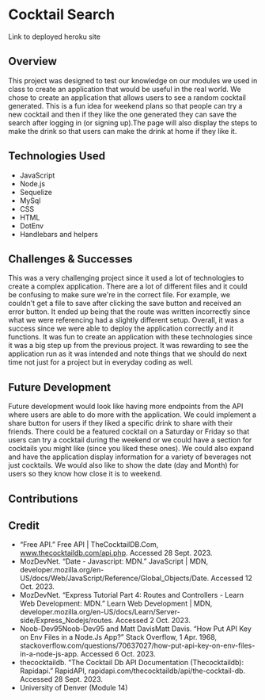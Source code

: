 # Cocktail Search
Link to deployed heroku site
## Overview
This project was designed to test our knowledge on our modules we used in class to create an application that would be useful in the real world. We chose to create an application that allows users to see a random cocktail generated. This is a fun idea for weekend plans so that people can try a new cocktail and then if they like the one generated they can save the search after logging in (or signing up).The page will also display the steps to make the drink so that users can make the drink at home if they like it. 
## Technologies Used 
- JavaScript
- Node.js
- Sequelize
- MySql
- CSS
- HTML
- DotEnv
- Handlebars and helpers
## Challenges & Successes
This was a very challenging project since it used a lot of technologies to create a complex application. There are a lot of different files and it could be confusing to make sure we're in the correct file. For example, we couldn't get a file to save after clicking the save button and received an error button. It ended up being that the route was written incorrectly since what we were referencing had a slightly different setup. Overall, it was a success since we were able to deploy the application correctly and it functions. It was fun to create an application with these technologies since it was a big step up from the previous project. It was rewarding to see the application run as it was intended and note things that we should do next time not just for a project but in everyday coding as well. 
## Future Development
Future development would look like having more endpoints from the API where users are able to do more with the application. We could implement a share button for users if they liked a specific drink to share with their friends. There could be a featured cocktail on a Saturday or Friday so that users can try a cocktail during the weekend or we could have a section for cocktails you might like (since you liked these ones). We could also expand and have the application display information for a variety of beverages not just cocktails. We would also like to show the date (day and Month) for users so they know how close it is to weekend.  
## Contributions

## Credit 
- “Free API.” Free API | TheCocktailDB.Com, www.thecocktaildb.com/api.php. Accessed 28 Sept. 2023. 
- MozDevNet. “Date - Javascript: MDN.” JavaScript | MDN, developer.mozilla.org/en-US/docs/Web/JavaScript/Reference/Global_Objects/Date. Accessed 12 Oct. 2023. 
- MozDevNet. “Express Tutorial Part 4: Routes and Controllers - Learn Web Development: MDN.” Learn Web Development | MDN, developer.mozilla.org/en-US/docs/Learn/Server-side/Express_Nodejs/routes. Accessed 2 Oct. 2023. 
- Noob-Dev95Noob-Dev95 and Matt DavisMatt Davis. “How Put API Key on Env Files in a Node.Js App?” Stack Overflow, 1 Apr. 1968, stackoverflow.com/questions/70637027/how-put-api-key-on-env-files-in-a-node-js-app. Accessed 6 Oct. 2023.
- thecocktaildb. “The Cocktail Db API Documentation (Thecocktaildb): Rapidapi.” RapidAPI, rapidapi.com/thecocktaildb/api/the-cocktail-db. Accessed 28 Sept. 2023. 
- University of Denver (Module 14)

